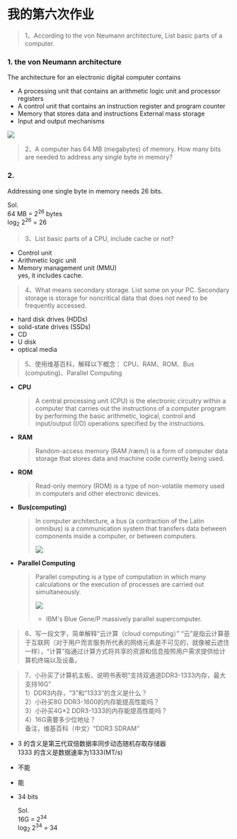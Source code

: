 # **我的第六次作业**

> 1、According to the von Neumann architecture, List basic parts of a computer.
### **1. the von Neumann architecture**
The architecture for an electronic digital computer contains   
* A processing unit that contains an arithmetic logic unit and processor registers  
* A control unit that contains an instruction register and program counter
* Memory that stores data and instructions
External mass storage
* Input and output mechanisms

![](https://upload.wikimedia.org/wikipedia/commons/e/e5/Von_Neumann_Architecture.svg)


> 2、A computer has 64 MB (megabytes) of memory. How many bits are needed to address any single byte in memory?  

### **2.**
Addressing one single byte in memory needs 26 bits. 

Sol.   
64 MB = 2<sup>26</sup> bytes  
log<sub>2</sub> 2<sup>26</sup> = 26

> 3、List basic parts of a CPU, include cache or not?
* Control unit
* Arithmetic logic unit
* Memory management unit (MMU)  
 yes, it includes cache.

> 4、What means secondary storage. List some on your PC.
Secondary storage is storage for noncritical data that does not need to be frequently accessed.  
* hard disk drives (HDDs)
* solid-state drives (SSDs)
* CD
* U disk
* optical media

>5、使用维基百科，解释以下概念：
CPU、RAM、ROM、Bus (computing)、Parallel Computing
* **CPU**  
    >A central processing unit (CPU) is the electronic circuitry within a computer that carries out the instructions of a computer program by performing the basic arithmetic, logical, control and input/output (I/O) operations specified by the instructions. 
* **RAM**
    >Random-access memory (RAM /ræm/) is a form of computer data storage that stores data and machine code currently being used. 
* **ROM**
    >Read-only memory (ROM) is a type of non-volatile memory used in computers and other electronic devices. 
* **Bus(computing)**
    >In computer architecture, a bus (a contraction of the Latin omnibus) is a communication system that transfers data between components inside a computer, or between computers.
    >
    >![](https://upload.wikimedia.org/wikipedia/commons/thumb/f/fc/PCIExpress.jpg/375px-PCIExpress.jpg)
* **Parallel Computing**
    >Parallel computing is a type of computation in which many calculations or the execution of processes are carried out simultaneously.
    >
    >![](https://upload.wikimedia.org/wikipedia/commons/thumb/d/d3/IBM_Blue_Gene_P_supercomputer.jpg/450px-IBM_Blue_Gene_P_supercomputer.jpg)
    > * IBM's Blue Gene/P massively parallel supercomputer.

>6、写一段文字，简单解释“云计算（cloud computing）”
    “云”是指云计算基于互联网（对于用户而言服务所代表的网络元素是不可见的，就像被云遮住一样），“计算”指通过计算方式将共享的资源和信息按照用户需求提供给计算机终端以及设备。
    

>7、小孙买了计算机主板，说明书表明“支持双通道DDR3-1333内存，最大支持16G”  
1）DDR3内存，“3”和“1333”的含义是什么？   
2）小孙买8G DDR3-1600的内存能提高性能吗？  
3）小孙买4G*2 DDR3-1333的内存能提高性能吗？  
4）16G需要多少位地址？  
备注，维基百科（中文）“DDR3 SDRAM”
* 3 的含义是第**三**代双倍数据率同步动态随机存取存储器  
 1333 的含义是数据速率为1333(MT/s)
 * 不能
 * 能
 * 34 bits  

    Sol.  
    16G = 2<sup>34</sup>  
    log<sub>2</sub> 2<sup>34</sup> = 34




